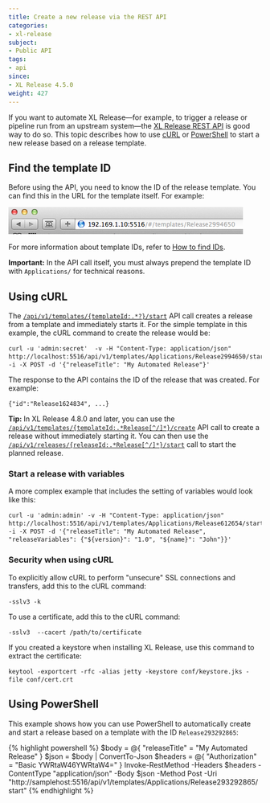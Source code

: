 ```yaml
---
title: Create a new release via the REST API
categories:
- xl-release
subject:
- Public API
tags:
- api
since:
- XL Release 4.5.0
weight: 427
---
```


If you want to automate XL Release—for example, to trigger a release or pipeline run from an upstream system—the [XL Release REST API](/xl-release/latest/rest-api/) is good way to do so. This topic describes how to use [cURL](http://curl.haxx.se/docs/manpage.html) or [PowerShell](https://technet.microsoft.com/en-us/library/bb978526.aspx) to start a new release based on a release template.

## Find the template ID

Before using the API, you need to know the ID of the release template. You can find this in the URL for the template itself. For example:

![URL for template](../images/template-release-id.png)

For more information about template IDs, refer to [How to find IDs](/xl-release/how-to/how-to-find-ids.html).

**Important:** In the API call itself, you must always prepend the template ID with `Applications/` for technical reasons.

## Using cURL

The [`/api/v1/templates/{templateId:.*?}/start`](/xl-release/6.0.x/rest-api/#!/templates/start) API call creates a release from a template and immediately starts it. For the simple template in this example, the cURL command to create the release would be:

    curl -u 'admin:secret'  -v -H "Content-Type: application/json" http://localhost:5516/api/v1/templates/Applications/Release2994650/start -i -X POST -d '{"releaseTitle": "My Automated Release"}'

The response to the API contains the ID of the release that was created. For example:

    {"id":"Release1624834", ...}

**Tip:** In XL Release 4.8.0 and later, you can use the [`/api/v1/templates/{templateId:.*Release[^/]*}/create`](/xl-release/6.0.x/rest-api/#!/templates/create) API call to create a release without immediately starting it. You can then use the [`/api/v1/releases/{releaseId:.*Release[^/]*}/start`](/xl-release/6.0.x/rest-api/#!/releases/start) call to start the planned release.

### Start a release with variables

A more complex example that includes the setting of variables would look like this:

    curl -u 'admin:admin' -v -H "Content-Type: application/json" http://localhost:5516/api/v1/templates/Applications/Release612654/start -i -X POST -d '{"releaseTitle": "My Automated Release", "releaseVariables": {"${version}": "1.0", "${name}": "John"}}'

### Security when using cURL

To explicitly allow cURL to perform "unsecure" SSL connections and transfers, add this to the cURL command:

    -sslv3 -k

To use a certificate, add this to the cURL command:

    -sslv3  --cacert /path/to/certificate

If you created a keystore when installing XL Release, use this command to extract the certificate:

    keytool -exportcert -rfc -alias jetty -keystore conf/keystore.jks -file conf/cert.crt

## Using PowerShell

This example shows how you can use PowerShell to automatically create and start a release based on a template with the ID `Release293292865`:

{% highlight powershell %}
$body = @{
    "releaseTitle" = "My Automated Release"
}
$json = $body | ConvertTo-Json
$headers = @{
"Authorization" = "Basic YWRtaW46YWRtaW4="
}
Invoke-RestMethod -Headers $headers -ContentType "application/json" -Body $json -Method Post -Uri "http://samplehost:5516/api/v1/templates/Applications/Release293292865/start"
{% endhighlight %}
